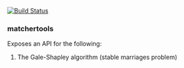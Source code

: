 [![Build Status](https://travis-ci.com/lonesword/matchertools.svg?branch=master)](https://travis-ci.com/lonesword/matchertools)

### matchertools

Exposes an API for the following:

1. The Gale-Shapley algorithm (stable marriages problem)